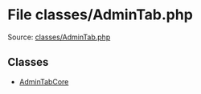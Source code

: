 File classes/AdminTab.php
=========

Source: [classes/AdminTab.php](https://github.com/PrestaShop/PrestaShop/blob/1.5.0.13/classes/AdminTab.php)


Classes
-------

* [AdminTabCore](class.AdminTabCore.md)

